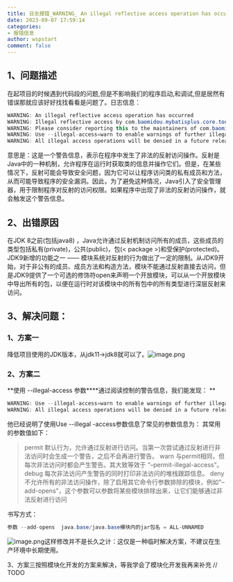 ```yaml
---
title: 日志报错_WARNING_ An illegal reflective access operation has occurred
date: 2023-09-07 17:59:14
categories:
- 报错信息
author: wspstart
comment: false
---
```



## 1、问题描述
  在起项目的时候遇到代码段的问题,但是不影响我们的程序启动,和调试,但是居然有错误那就应该好好找找看看是问题了。日志信息：
```java
WARNING: An illegal reflective access operation has occurred
WARNING: Illegal reflective access by com.baomidou.mybatisplus.core.toolkit.SetAccessibleAction (file:/D:/development_toops/maven/maven-repository/com/baomidou/mybatis-plus-core/3.4.3/mybatis-plus-core-3.4.3.jar) to field java.lang.invoke.SerializedLambda.capturingClass
WARNING: Please consider reporting this to the maintainers of com.baomidou.mybatisplus.core.toolkit.SetAccessibleAction
WARNING: Use --illegal-access=warn to enable warnings of further illegal reflective access operations
WARNING: All illegal access operations will be denied in a future release
```
意思是：这是一个警告信息，表示在程序中发生了非法的反射访问操作。反射是Java中的一种机制，允许程序在运行时获取类的信息并操作它们。但是，在某些情况下，反射可能会导致安全问题，因为它可以让程序访问类的私有成员和方法，从而可能导致程序的安全漏洞。因此，为了避免这种情况，Java引入了安全管理器，用于限制程序对反射的访问权限。如果程序中出现了非法的反射访问操作，就会触发这个警告信息。

## 2、出错原因
在JDK 8之前(包括java8) ，Java允许通过反射机制访问所有的成员，这些成员的类型包括私有(private)，公共(public)，包(< package >)和受保护(protected)。JDK9新增的功能之一 —— 模块系统对反射的行为做出了一定的限制。从JDK9开始，对于非公有的成员、成员方法和构造方法，模块不能通过反射直接去访问，但是JDK9提供了一个可选的修饰符open来声明一个开放模块，可以从一个开放模块中导出所有的包，以便在运行时对该模块中的所有包中的所有类型进行深层反射来访问。


## 3、解决问题：

### 1、方案一
降低项目使用的JDK版本，从jdk11->jdk8就可以了。![image.png](https://cdn.jsdelivr.net/gh/zrgzs/images@main/images/20230907220427.jpg)

### 2、方案二
 **使用 --illegal-access 参数****通过阅读控制的警告信息，我们能发现：	**
```java
WARNING: Use --illegal-access=warn to enable warnings of further illegal reflective access operations
WARNING: All illegal access operations will be denied in a future release
```
他已经说明了使用Use --illegal -access参数信息了常见的参数信息为：   其常用的参数值如下：
> permit 默认行为，允许通过反射进行访问。当第一次尝试通过反射进行非法访问时会生成一个警告，之后不会再进行警告。
> warn 与permit相同，但每次非法访问时都会产生警告。其大致等效于 “–permit-illegal-access”。
> debug 每次非法访问产生警告的同时打印非法访问的堆栈跟踪信息。
> deny 不允许所有的非法访问操作，除了启用其它命令行参数排除的模块，例如"–add-opens"，这个参数可以参数将某些模块排除出来，让它们能够通过非法反射进行访问

书写方式：
```java
参数 --add-opens  java.base/java.base模块内的jar包名 = ALL-UNNAMED 
```
![image.png](https://cdn.jsdelivr.net/gh/zrgzs/images@main/images/20230907220430.jpg)这样修改并不是长久之计：这仅是一种临时解决方案，不建议在生产环境中长期使用。

3、方案三按照模块化开发的方案来解决，等我学会了模块化开发我再来补充 // TODO

